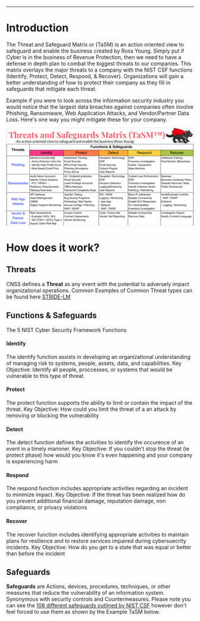 ---
# Introduction
The Threat and Safeguard Matrix or (TaSM) is an action oriented view to safeguard and enable the business created by Ross Young.  Simply put if Cyber is in the business of Revenue Protection, then we need to have a defense in depth plan to combat the biggest threats to our companies.  This matrix overlays the major threats to a company with the NIST CSF functions (Identify, Protect, Detect, Respond, & Recover).  Organizations will gain a better understanding of how to protect their company as they fill in safeguards that mitigate each threat.   

Example if you were to look across the information security industry you would notice that the largest data breaches against companies often involve Phishing, Ransomware, Web Application Attacks, and Vendor/Partner Data Loss. Here's one way you might mitigate these for your company.

![Threat and Safeguard Matrix](assets/images/CompletedTaSM.png "Completed Threat and Safeguard Matrix")

# How does it work?

## Threats
CNSS defines a **Threat** as any event with the potential to adversely impact organizational operations.
Common Examples of Common Threat types can be found here [STRIDE-LM](assets/images/StrideLM.png "STRIDE-LM")


## Functions & Safeguards

The 5 NIST Cyber Security Framework Functions
#### Identify 
The identify function assists in developing an organizational understanding of managing risk to systems, people, assets, data, and capabilities.  Key Objective: Identify all people, proccesses, or systems that would be vulnerable to this type of threat.  
#### Protect
The protect function supports the ability to limit or contain the impact of the threat. Key Objective: How could you limit the threat of a an attack by removing or blocking the vulnerability
#### Detect
The detect function defines the activities to identify the occurence of an event in a timely mannner.  Key Objective: If you couldn't stop the threat (ie protect phase) how would you know it's even happening and your company is experiencing harm
#### Respond
The respond function includes appropriate activities regarding an incident to minimize impact.  Key Objective: If the threat has been realized how do you prevent additional financial damage, reputation damage, non compliance, or privacy violations 
#### Recover
The recover function includes identifying appropriate activities to maintain plans for resilience and to restore services impaired during cybersuecrity incidents.  Key Objective: How do you get to a state that was equal or better than before the incident

## Safeguards
**Safeguards** are Actions, devices, procedures, techniques, or other measures that reduce the vulnerability of an information system. Synonymous with security controls and Countermeasures.  Please note you can see the [108 different safeguards outlined by NIST CSF](https://github.com/OWASP/www-project-threat-and-safeguard-matrix/blob/main/Nist_CSF_Safeguards) however don't feel forced to use them as shown by the Example TaSM below.
